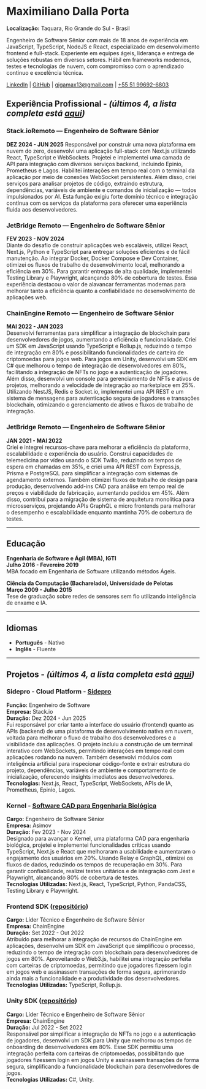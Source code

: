 # Maximiliano Dalla Porta

**Localização:** Taquara, Rio Grande do Sul - Brasil

Engenheiro de Software Sênior com mais de 18 anos de experiência em JavaScript, TypeScript, NodeJS e React, especializado em desenvolvimento frontend e full-stack. Experiente em equipes ágeis, liderança e entrega de soluções robustas em diversos setores. Hábil em frameworks modernos, testes e tecnologias de nuvem, com compromisso com o aprendizado contínuo e excelência técnica.

<a href="https://www.linkedin.com/in/maximilianodallaporta/" target="_blank">LinkedIn</a> |
<a href="https://github.com/GigaMax13/" target="_blank">GitHub</a> |
<a href="mailto:gigamax13@gmail.com" target="_blank">gigamax13@gmail.com</a> |
<a href="https://wa.me/5551996926803" target="_blank">+55 51 99692-6803</a>

<h2>Experiência Profissional - <span><em>(últimos 4, a lista completa está <a href="https://gigamax13.github.io/pt_br/#work-experience" target="_blank">aqui</a>)</em></span></h2>

<h3>Stack.io<span>Remoto — Engenheiro de Software Sênior</span></h3>

**DEZ 2024 - JUN 2025**
Responsável por construir uma nova plataforma em nuvem do zero, desenvolvi uma aplicação full-stack com Next.js utilizando React, TypeScript e WebSockets. Projetei e implementei uma camada de API para integração com diversos serviços backend, incluindo Epinio, Prometheus e Lagos. Habilitei interações em tempo real com o terminal da aplicação por meio de conexões WebSocket persistentes. Além disso, criei serviços para analisar projetos de código, extraindo estrutura, dependências, variáveis de ambiente e comandos de inicialização — todos impulsionados por AI. Esta função exigiu forte domínio técnico e integração contínua com os serviços da plataforma para oferecer uma experiência fluida aos desenvolvedores.

<h3>JetBridge <span>Remoto — Engenheiro de Software Sênior</span></h3>

**FEV 2023 - NOV 2024**  
Diante do desafio de construir aplicações web escaláveis, utilizei React, Next.js, Python e TypeScript para entregar soluções eficientes e de fácil manutenção. Ao integrar Docker, Docker Compose e Dev Container, otimizei os fluxos de trabalho de desenvolvimento local, melhorando a eficiência em 30%. Para garantir entregas de alta qualidade, implementei Testing Library e Playwright, alcançando 80% de cobertura de testes. Essa experiência destacou o valor de alavancar ferramentas modernas para melhorar tanto a eficiência quanto a confiabilidade no desenvolvimento de aplicações web.

<h3>ChainEngine <span>Remoto — Engenheiro de Software Sênior</span></h3>

**MAI 2022 - JAN 2023**  
Desenvolvi ferramentas para simplificar a integração de blockchain para desenvolvedores de jogos, aumentando a eficiência e funcionalidade. Criei um SDK em JavaScript usando TypeScript e Rollup.js, reduzindo o tempo de integração em 80% e possibilitando funcionalidades de carteira de criptomoedas para jogos web. Para jogos em Unity, desenvolvi um SDK em C# que melhorou o tempo de integração de desenvolvedores em 80%, facilitando a integração de NFTs no jogo e a autenticação de jogadores.  
Além disso, desenvolvi um console para gerenciamento de NFTs e ativos de projetos, melhorando a velocidade de integração ao marketplace em 25%. Utilizando NestJS, Redis e Socket.io, implementei uma API REST e um sistema de mensagens para autenticação segura de jogadores e transações blockchain, otimizando o gerenciamento de ativos e fluxos de trabalho de integração.

<h3>JetBridge <span>Remoto — Engenheiro de Software Sênior</span></h3>

**JAN 2021 - MAI 2022**  
Criei e integrei recursos-chave para melhorar a eficiência da plataforma, escalabilidade e experiência do usuário. Construi capacidades de telemedicina por vídeo usando o SDK Twilio, reduzindo os tempos de espera em chamadas em 35%, e criei uma API REST com Express.js, Prisma e PostgreSQL para simplificar a integração com sistemas de agendamento externos. Também otimizei fluxos de trabalho de design para produção, desenvolvendo add-ins CAD para análise em tempo real de preços e viabilidade de fabricação, aumentando pedidos em 45%. Além disso, contribuí para a migração de sistema de arquitetura monolítica para microsserviços, projetando APIs GraphQL e micro frontends para melhorar o desempenho e escalabilidade enquanto mantinha 70% de cobertura de testes.

<!-- <h3>DBC Company <span>Porto Alegre, Brasil — Engenheiro de Software Sênior Líder Técnico</span></h3>

**FEV 2019 - DEZ 2020**
Como único desenvolvedor em diferentes projetos, projetei e entreguei várias aplicações de alto impacto, utilizando React Native, Redux, NodeJS, Firebase e Jest para melhorar fluxos de trabalho de usuários e negócios. Desenvolvi um aplicativo móvel para iOS e Android que aumentou a coleta de dados dos usuários em 200%, alcançou mais de 100.000 downloads e otimizou os deploys de aplicativos no GCP. Também criei um sistema de ponto integrado com uma plataforma social interna, eliminando completamente as solicitações de atualização de registros de tempo no RH. Além disso, construí um sistema SAC baseado na web com integração telefônica, reduzindo reclamações sobre desempenho e disponibilidade do sistema em 25%. -->

---

## Educação

**Engenharia de Software e Ágil (MBA), IGTI**  
**Julho 2016 - Fevereiro 2019**  
MBA focado em Engenharia de Software utilizando métodos Ágeis.

**Ciência da Computação (Bacharelado), Universidade de Pelotas**  
**Março 2009 - Julho 2015**  
Tese de graduação sobre redes de sensores sem fio utilizando inteligência de enxame e IA.

---

## Idiomas

- **Português** - Nativo
- **Inglês** - Fluente

---

<h2>Projetos - <span><em>(últimos 4, a lista completa está <a href="https://gigamax13.github.io/pt_br/#projects" target="_blank">aqui</a>)</em></span></h2>

<h3>Sidepro - Cloud Platform<span> - <a href="https://platform.beta.sidepro.app" target="_blank">Sidepro</a></span></h3>

**Função:** Engenheiro de Software  
**Empresa:** Stack.io  
**Duração:** Dez 2024 - Jun 2025  
Fui responsável por criar tanto a interface do usuário (frontend) quanto as APIs (backend) de uma plataforma de desenvolvimento nativa em nuvem, voltada para melhorar o fluxo de trabalho dos desenvolvedores e a visibilidade das aplicações. O projeto incluiu a construção de um terminal interativo com WebSockets, permitindo interações em tempo real com aplicações rodando na nuvem. Também desenvolvi módulos com inteligência artificial para inspecionar código-fonte e extrair estrutura do projeto, dependências, variáveis de ambiente e comportamento de inicialização, oferecendo insights imediatos aos desenvolvedores.  
**Tecnologias:** Next.js, React, TypeScript, WebSockets, APIs de IA, Prometheus, Epinio, Lagos.

<h3>Kernel <span> - <a href="https://www.asimov.com/kernel" target="_blank">Software CAD para Engenharia Biológica</a></span></h3>

**Cargo:** Engenheiro de Software Sênior  
**Empresa:** Asimov  
**Duração:** Fev 2023 - Nov 2024  
Designado para avançar o Kernel, uma plataforma CAD para engenharia biológica, projetei e implementei funcionalidades críticas usando TypeScript, Next.js e React que melhoraram a usabilidade e aumentaram o engajamento dos usuários em 20%. Usando Relay e GraphQL, otimizei os fluxos de dados, reduzindo os tempos de recuperação em 30%. Para garantir confiabilidade, realizei testes unitários e de integração com Jest e Playwright, alcançando 80% de cobertura de testes.  
**Tecnologias Utilizadas:** Next.js, React, TypeScript, Python, PandaCSS, Testing Library e Playwright.

<h3>Frontend SDK <span>(<a href="https://github.com/chainengine-xyz/chainengine-frontend-sdk" target="_blank">repositório</a>)</span></h3>

**Cargo:** Líder Técnico e Engenheiro de Software Sênior  
**Empresa:** ChainEngine  
**Duração:** Set 2022 - Out 2022  
Atribuído para melhorar a integração de recursos do ChainEngine em aplicações, desenvolvi um SDK em JavaScript que simplificou o processo, reduzindo o tempo de integração com blockchain para desenvolvedores de jogos em 80%. Aproveitando o Web3.js, habilitei uma integração perfeita com carteiras de criptomoedas, permitindo que jogadores fizessem login em jogos web e assinassem transações de forma segura, aprimorando ainda mais a funcionalidade e a produtividade dos desenvolvedores.  
**Tecnologias Utilizadas:** TypeScript, Rollup.js.

<h3>Unity SDK <span>(<a href="https://github.com/chainengine-xyz/chainengine-sdk" target="_blank">repositório</a>)</span></h3>

**Cargo:** Líder Técnico e Engenheiro de Software Sênior  
**Empresa:** ChainEngine  
**Duração:** Jul 2022 - Set 2022  
Responsável por simplificar a integração de NFTs no jogo e a autenticação de jogadores, desenvolvi um SDK para Unity que melhorou os tempos de onboarding de desenvolvedores em 80%. Esse SDK permitiu uma integração perfeita com carteiras de criptomoedas, possibilitando que jogadores fizessem login em jogos Unity e assinassem transações de forma segura, simplificando a funcionalidade blockchain para desenvolvedores de jogos.  
**Tecnologias Utilizadas:** C#, Unity.
